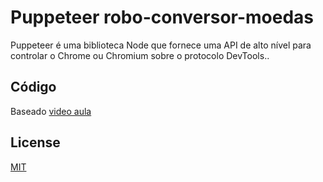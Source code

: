 
# Puppeteer robo-conversor-moedas

Puppeteer é uma biblioteca Node que fornece uma API de alto nível para controlar o Chrome ou Chromium sobre o protocolo DevTools..

## Código

Baseado  [video aula](https://youtu.be/4W55nFDyIrc) 


## License
[MIT](https://choosealicense.com/licenses/mit/)